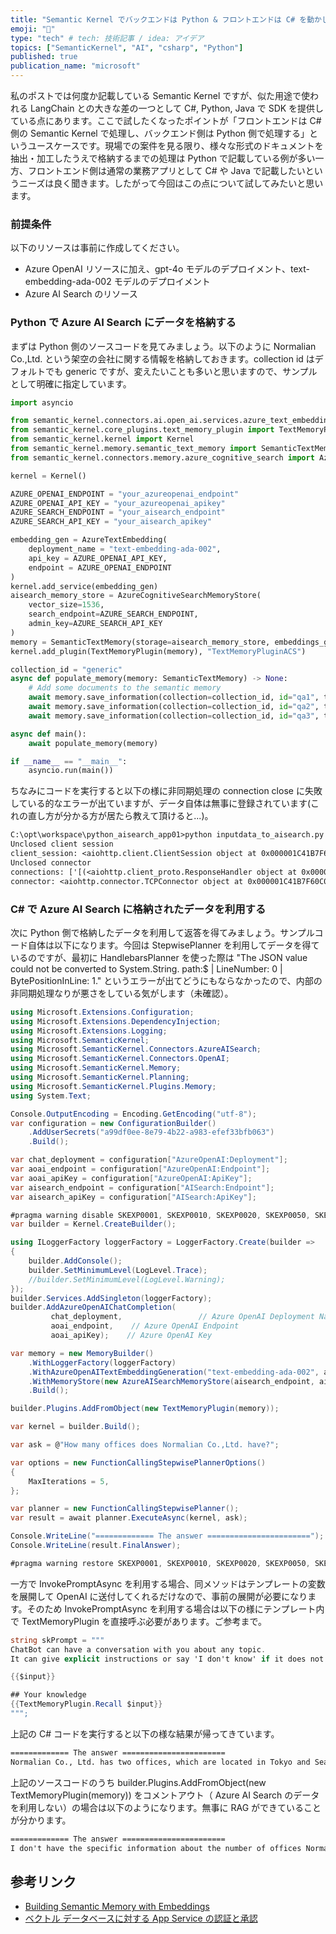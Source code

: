 ```yaml
---
title: "Semantic Kernel でバックエンドは Python & フロントエンドは C# を動かしてみる"
emoji: "🦔"
type: "tech" # tech: 技術記事 / idea: アイデア
topics: ["SemanticKernel", "AI", "csharp", "Python"]
published: true
publication_name: "microsoft"
---
```


私のポストでは何度か記載している Semantic Kernel ですが、似た用途で使われる LangChain との大きな差の一つとして C#, Python, Java で SDK を提供している点にあります。ここで試したくなったポイントが「フロントエンドは C# 側の Semantic Kernel で処理し、バックエンド側は Python 側で処理する」というユースケースです。現場での案件を見る限り、様々な形式のドキュメントを抽出・加工したうえで格納するまでの処理は Python で記載している例が多い一方、フロントエンド側は通常の業務アプリとして C# や Java で記載したいというニーズは良く聞きます。したがって今回はこの点について試してみたいと思います。

### 前提条件
以下のリソースは事前に作成してください。
- Azure OpenAI リソースに加え、gpt-4o モデルのデプロイメント、text-embedding-ada-002 モデルのデプロイメント
- Azure AI Search のリソース

### Python で Azure AI Search にデータを格納する
まずは Python 側のソースコードを見てみましょう。以下のように Normalian Co.,Ltd. という架空の会社に関する情報を格納しておきます。collection id はデフォルトでも generic ですが、変えたいことも多いと思いますので、サンプルとして明確に指定しています。

```python
import asyncio

from semantic_kernel.connectors.ai.open_ai.services.azure_text_embedding import AzureTextEmbedding
from semantic_kernel.core_plugins.text_memory_plugin import TextMemoryPlugin
from semantic_kernel.kernel import Kernel
from semantic_kernel.memory.semantic_text_memory import SemanticTextMemory
from semantic_kernel.connectors.memory.azure_cognitive_search import AzureCognitiveSearchMemoryStore

kernel = Kernel()

AZURE_OPENAI_ENDPOINT = "your_azureopenai_endpoint"
AZURE_OPENAI_API_KEY = "your_azureopenai_apikey"
AZURE_SEARCH_ENDPOINT = "your_aisearch_endpoint"
AZURE_SEARCH_API_KEY = "your_aisearch_apikey"

embedding_gen = AzureTextEmbedding(
    deployment_name = "text-embedding-ada-002",
    api_key = AZURE_OPENAI_API_KEY,
    endpoint = AZURE_OPENAI_ENDPOINT
)
kernel.add_service(embedding_gen)
aisearch_memory_store = AzureCognitiveSearchMemoryStore(
    vector_size=1536,
    search_endpoint=AZURE_SEARCH_ENDPOINT,
    admin_key=AZURE_SEARCH_API_KEY
)
memory = SemanticTextMemory(storage=aisearch_memory_store, embeddings_generator=embedding_gen)
kernel.add_plugin(TextMemoryPlugin(memory), "TextMemoryPluginACS")

collection_id = "generic"
async def populate_memory(memory: SemanticTextMemory) -> None:
    # Add some documents to the semantic memory
    await memory.save_information(collection=collection_id, id="qa1", text="Normalian is the most ordinary person in the world.")
    await memory.save_information(collection=collection_id, id="qa2", text="Normalian is CEO of Normalian Co.,Ltd.")
    await memory.save_information(collection=collection_id, id="qa3", text="Normalian Co.,Ltd. has two offices in Tokyo and Seattle.")

async def main():
    await populate_memory(memory)

if __name__ == "__main__":
    asyncio.run(main())
```

ちなみにコードを実行すると以下の様に非同期処理の connection close に失敗している的なエラーが出ていますが、データ自体は無事に登録されています(これの直し方が分かる方が居たら教えて頂けると...)。

```txt
C:\opt\workspace\python_aisearch_app01>python inputdata_to_aisearch.py
Unclosed client session
client_session: <aiohttp.client.ClientSession object at 0x000001C41B7F6060>
Unclosed connector
connections: ['[(<aiohttp.client_proto.ResponseHandler object at 0x000001C41B7DAE10>, 400692.656)]']
connector: <aiohttp.connector.TCPConnector object at 0x000001C41B7F60C0>

```

### C# で Azure AI Search に格納されたデータを利用する

次に Python 側で格納したデータを利用して返答を得てみましょう。サンプルコード自体は以下になります。今回は StepwisePlanner を利用してデータを得ているのですが、最初に HandlebarsPlanner を使った際は "The JSON value could not be converted to System.String. path:$ | LineNumber: 0 | BytePositionInLine: 1." というエラーが出てどうにもならなかったので、内部の非同期処理なりが悪さをしている気がします（未確認）。

```csharp
using Microsoft.Extensions.Configuration;
using Microsoft.Extensions.DependencyInjection;
using Microsoft.Extensions.Logging;
using Microsoft.SemanticKernel;
using Microsoft.SemanticKernel.Connectors.AzureAISearch;
using Microsoft.SemanticKernel.Connectors.OpenAI;
using Microsoft.SemanticKernel.Memory;
using Microsoft.SemanticKernel.Planning;
using Microsoft.SemanticKernel.Plugins.Memory;
using System.Text;

Console.OutputEncoding = Encoding.GetEncoding("utf-8");
var configuration = new ConfigurationBuilder()
    .AddUserSecrets("a99df0ee-8e79-4b22-a983-efef33bfb063")
    .Build();

var chat_deployment = configuration["AzureOpenAI:Deployment"];
var aoai_endpoint = configuration["AzureOpenAI:Endpoint"];
var aoai_apiKey = configuration["AzureOpenAI:ApiKey"];
var aisearch_endpoint = configuration["AISearch:Endpoint"];
var aisearch_apiKey = configuration["AISearch:ApiKey"];

#pragma warning disable SKEXP0001, SKEXP0010, SKEXP0020, SKEXP0050, SKEXP0060
var builder = Kernel.CreateBuilder();

using ILoggerFactory loggerFactory = LoggerFactory.Create(builder =>
{
    builder.AddConsole();
    builder.SetMinimumLevel(LogLevel.Trace);
    //builder.SetMinimumLevel(LogLevel.Warning);
});
builder.Services.AddSingleton(loggerFactory);
builder.AddAzureOpenAIChatCompletion(
         chat_deployment,                 // Azure OpenAI Deployment Name
         aoai_endpoint,    // Azure OpenAI Endpoint
         aoai_apiKey);    // Azure OpenAI Key

var memory = new MemoryBuilder()
    .WithLoggerFactory(loggerFactory)
    .WithAzureOpenAITextEmbeddingGeneration("text-embedding-ada-002", aoai_endpoint, aoai_apiKey)
    .WithMemoryStore(new AzureAISearchMemoryStore(aisearch_endpoint, aisearch_apiKey))
    .Build();

builder.Plugins.AddFromObject(new TextMemoryPlugin(memory));

var kernel = builder.Build();

var ask = @"How many offices does Normalian Co.,Ltd. have?";

var options = new FunctionCallingStepwisePlannerOptions()
{
    MaxIterations = 5,
};

var planner = new FunctionCallingStepwisePlanner();
var result = await planner.ExecuteAsync(kernel, ask);

Console.WriteLine("============= The answer ======================="); 
Console.WriteLine(result.FinalAnswer);

#pragma warning restore SKEXP0001, SKEXP0010, SKEXP0020, SKEXP0050, SKEXP0060
```

一方で InvokePromptAsync を利用する場合、同メソッドはテンプレートの変数を展開して OpenAI に送付してくれるだけなので、事前の展開が必要になります。そのため InvokePromptAsync を利用する場合は以下の様にテンプレート内で TextMemoryPlugin を直接呼ぶ必要があります。ご参考まで。

```csharp
string skPrompt = """
ChatBot can have a conversation with you about any topic.
It can give explicit instructions or say 'I don't know' if it does not have an answer.

{{$input}}

## Your knowledge
{{TextMemoryPlugin.Recall $input}}
""";
``` 

上記の C# コードを実行すると以下の様な結果が帰ってきています。

```txt
============= The answer =======================
Normalian Co., Ltd. has two offices, which are located in Tokyo and Seattle.
```

上記のソースコードのうち builder.Plugins.AddFromObject(new TextMemoryPlugin(memory)) をコメントアウト（ Azure AI Search のデータを利用しない）の場合は以下のようになります。無事に RAG ができていることが分かります。

```txt
============= The answer =======================
I don't have the specific information about the number of offices Normalian Co., Ltd. has due to the limitations of my current environment. However, you can find this information by visiting the company's official website and checking their 'Contact Us' or 'About Us' sections. You can also look them up on business directories or contact the company directly for accurate details.
```

## 参考リンク
- [Building Semantic Memory with Embeddings](https://github.com/microsoft/semantic-kernel/blob/main/dotnet/notebooks/06-memory-and-embeddings.ipynb)
- [ベクトル データベースに対する App Service の認証と承認](https://learn.microsoft.com/ja-jp/dotnet/ai/how-to/app-service-db-auth?pivots=azure-portal)

